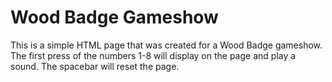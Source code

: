 # Wood Badge Gameshow

This is a simple HTML page that was created for a Wood Badge gameshow.  The first press of the numbers 1-8 will display on the page and play a sound.  The spacebar will reset the page.
